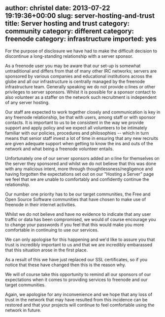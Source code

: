 author: christel
date: 2013-07-22 19:19:36+00:00
slug: server-hosting-and-trust
title: Server hosting and trust
category: community
category: different
category: freenode
category: infrastructure
imported: yes
---
For the purpose of disclosure we have had to make the difficult decision to discontinue a long-standing relationship with a server sponsor.

As a freenode user you may be aware that our set-up is somewhat untraditional and differs from that of many other IRC networks; servers are sponsored by various companies and educational institutions across the globe and all our infrastructure is centrally managed by the freenode infrastructure team. Generally speaking we do not provide o:lines or other privileges to server sponsors. Whilst it is possible for a sponsor contact to also volunteer as a staffer on the network such recruitment is independent of any server hosting.

Our staff are expected to work together closely and communication is key in any freenode relationship, be that with users, among staff or with sponsor contacts. It is important to us to be consistent in the way we provide support and apply policy and we expect all volunteers to be intimately familiar with our policies, procedures and philosophies -- which in turn means that senior staff invest a lot of time in ensuring that any new recruits are given adequate support when getting to know the ins and outs of the network and what being a freenode volunteer entails.

Unfortunately one of our server sponsors added an o:line for themselves on the server they sponsored and whilst we do not believe that this was done with any malicious intent, more through thoughtlessness/negligence and having forgotten the expectations set out on our "Hosting a Server" page we feel that we are unable to comfortably and confidently continue the relationship.

Our number one priority has to be our target communities, the Free and Open Source Software communities that have chosen to make use of freenode in their internet activities.

Whilst we do not believe and have no evidence to indicate that any user traffic or data has been compromised, we would of course encourage you to change your passwords if you feel that this would make you more comfortable in continuing to use our services.

We can only apologise for this happening and we'd like to assure you that trust is incredibly important to us and that we are incredibly embarassed that this situation arose in the first place.

As a result of this we have just replaced our SSL certificates, so if you notice that these have changed then this is the reason why.

We will of course take this opportunity to remind all our sponsors of our expectations when it comes to providing services to freenode and our target communities.

Again, we apologise for any inconvenience and we hope that any loss of trust in the network that may have resulted from this incidence can be restored and that your projects will continue to feel comfortable using the network in future.




